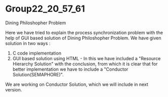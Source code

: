 Group22_20_57_61
================

Dining Philoshopher Problem

Here we have tried to explain the process synchronization problem with the help of GUI based solution of Dining Philoshopher Problem.
We have given solution in two ways : 
1. C code implementation
2. GUI based solution using HTML - In this we have included a "Resource Hierarchy Solution" with the conclusion, from which it is clear that for better implementation we have to include a "Conductor Solution(SEMAPHORE)".

We are working on Conductor Solution, which we will include in next version.
